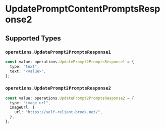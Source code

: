 # UpdatePromptContentPromptsResponse2


## Supported Types

### `operations.UpdatePrompt2PromptsResponse1`

```typescript
const value: operations.UpdatePrompt2PromptsResponse1 = {
  type: "text",
  text: "<value>",
};
```

### `operations.UpdatePrompt2PromptsResponse2`

```typescript
const value: operations.UpdatePrompt2PromptsResponse2 = {
  type: "image_url",
  imageUrl: {
    url: "https://self-reliant-brook.net/",
  },
};
```

